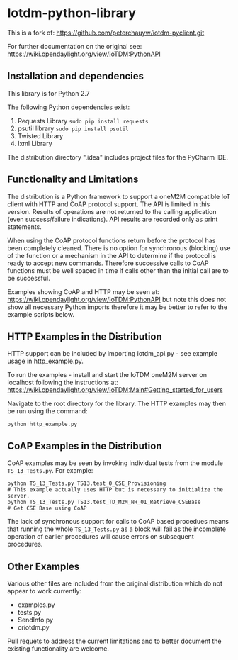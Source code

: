 # Iotdm-python-library

This is a fork of:
https://github.com/peterchauyw/iotdm-pyclient.git

For further documentation on the original see:
https://wiki.opendaylight.org/view/IoTDM:PythonAPI


## Installation and dependencies

This library is  for Python 2.7

The following Python dependencies exist:

1. Requests Library
  `sudo pip install requests`
2. psutil library
  `sudo pip install psutil`
3. Twisted Library
4. lxml Library

The distribution directory ".idea" includes project files for the PyCharm IDE.


## Functionality and Limitations

The distribution is a Python framework to support a oneM2M compatible IoT client with HTTP and CoAP protocol support. The API is limited in this version. Results of operations are not returned to the calling application (even success/failure indications).
 API results are recorded only as print statements.

When using the CoAP protocol functions return before the protocol has been completely cleaned. There is no option for synchronous (blocking) use of the function or a mechanism in the API to determine if the protocol is ready to accept new commands. Therefore successive calls to CoAP functions must be well spaced in time if calls other than the initial call are to be successful.

Examples showing CoAP and HTTP may be seen at:
https://wiki.opendaylight.org/view/IoTDM:PythonAPI
but note this does not show all necessary Python imports therefore it may be better to refer to the example scripts below. 

## HTTP Examples in the Distribution

HTTP support can be included by importing iotdm_api.py - see example usage in http_example.py.

To run the examples - install and start the IoTDM oneM2M server on localhost following the instructions at:
https://wiki.opendaylight.org/view/IoTDM:Main#Getting_started_for_users

Navigate to the root directory for the library. The HTTP examples may then be run using the command:
```
python http_example.py
```

## CoAP Examples in the Distribution

CoAP examples may be seen by invoking individual tests from the module ```TS_13_Tests.py```.
For example:
```
python TS_13_Tests.py TS13.test_0_CSE_Provisioning
# This example actually uses HTTP but is necessary to initialize the server.
python TS_13_Tests.py TS13.test_TD_M2M_NH_01_Retrieve_CSEBase
# Get CSE Base using CoAP
```

The lack of synchronous support for calls to CoAP based procedues means that running the whole ```TS_13_Tests.py``` as a block will fail as the incomplete operation of earlier procedures will cause errors on subsequent procedures.

## Other Examples
Various other files are included from the original distribution which do not appear to work currently:
- examples.py
- tests.py
- SendInfo.py
- criotdm.py

Pull requets to address the current limitations and to better document the existing functionality are welcome.
